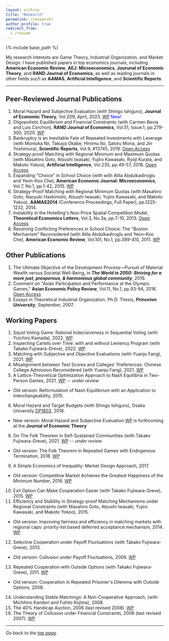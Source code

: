 ```yaml
---
layout: archive
title: "Research"
permalink: /research/
author_profile: true
redirect_from:
  - /resume
---
```


{% include base_path %}

My research interests are Game Theory, Industrial Organization, and Market Design. I have published papers in top economics journals, including **American Economic Review**, **AEJ: Microeconomics**, **Jourunal of Economic Theory**, and **RAND Journal of Economics**, as well as leading journals in other fields such as **AAMAS**, **Artificial Intelligence**, and **Scientific Reports**.

------

## Peer-Reviewed Journal Publications
1. Moral Hazard and Subjective Evaluation (with Shingo Ishiguro), **Journal of Economic Theory**, Vol.209, April, 2023.  [WP](https://papers.ssrn.com/sol3/papers.cfm?abstract_id=3839295)  <span style="color: blue;">New!</span>
2. Oligopolistic Equilibrium and Financial Constraints (with Carmen Bevia and Luis Corchon), **RAND Journal of Economics**, Vol.51, Issue.1, pp.279-300, 2020.  [WP](https://papers.ssrn.com/sol3/papers.cfm?abstract_id=1806055) 
3. Bankruptcy is an Inevitable Fate of Repeated Investments with Leverage (with Momoka Nii, Takuya Okabe, Hiromu Ito, Satoru Moria, and Jin Yoshimura), **Scientific Reports**, Vol.9, #13745, 2019.  [Open Access](https://www.nature.com/articles/s41598-019-50237-6)
4. Strategy-proof Matching with Regional Minimum and Maximum Quotas (with Masahiro Goto,  Atsushi Iwasaki, Yujiro Kawasaki, Ryoji Kurata, and Makoto Yokoo), **Artificial Intelligence**, Vol.235, pp.49-57, 2016.  [Open Access](https://www.sciencedirect.com/science/article/pii/S0004370216300133)
5. Expanding "Choice" in School Choice (with with Atila Abdulkadiroglu and Yeon-Koo Che), **American Economic Journal: Microeconomics**, Vol.7, No.1, pp.1-42, 2015.  [WP](https://papers.ssrn.com/sol3/papers.cfm?abstract_id=1308730)
6. Strategy-Proof Matching with Regional Minimum Quotas (with Masahiro Goto, Naoyuki Hashimoto, Atsushi Iwasaki, Yujiro Kawasaki, and Makoto Yokoo), **AAMAS2014** (Conference Proceedings, Full Paper), pp.1225-1232, 2014.
7. Instability in the Hotelling's Non-Price Spatial Competition Model, **Theoretical Economics Letters**, Vol.3, No.3a, pp.7-10, 2013.  [Open Access](https://www.scirp.org/journal/PaperInformation.aspx?PaperID=33207) 
8. Resolving Conflicting Preferences in School Choice: The "Boston Mechanism" Reconsidered (with Atila Abdulkadiroglu and Yeon-Koo Che), **American Economic Review**, Vol.101, No.1, pp.399-410, 2011.  [WP](https://papers.ssrn.com/sol3/papers.cfm?abstract_id=1465293) 

## Other Publications
1. The Ultimate Objective of the Development Process—Pursuit of Material Wealth versus Societal Well-Being, in ***The World in 2050: Striving for a more just, prosperous, & harmonious global community***, 2016. 
2. Comment on "Asian Participation and Performance at the Olympic Games," **Asian Economic Policy Review**, Vol.11, No.1, pp.93-94, 2016.  [Open Access](https://onlinelibrary.wiley.com/doi/full/10.1111/aepr.12120)
3. Essays in Theoretical Industrial Organization, Ph.D. Thesis, ***Princeton University***, September, 2007.

## Working Papers
1. Squid Voting Game: Rational Indecisiveness in Sequential Voting (with Yuichiro Kamada), 2022.  [WP](https://papers.ssrn.com/sol3/papers.cfm?abstract_id=4238134) 
2. Inspecting Cartels over Time: with and without Leniency Program (with Takako Fujiwara-Greve), 2022.  [WP](https://papers.ssrn.com/sol3/papers.cfm?abstract_id=4063062) 
3. Matching with Subjective and Objective Evaluations (with Yuanju Fang), 2021.  [WP](https://papers.ssrn.com/sol3/papers.cfm?abstract_id=3914551)   
4. Misalignment between Test Scores and Colleges' Preferences: Chinese College Admission Reconsidered (with Yuanju Fang), 2021.  [WP](https://papers.ssrn.com/sol3/papers.cfm?abstract_id=3914742)  
5. A Lattice-Theoretical Optimization Approach to Nash Equilibria in Two-Person Games, 2021.  [WP](https://papers.ssrn.com/sol3/papers.cfm?abstract_id=2620861) -- *under review*
  * Old version: Reformulation of Nash Equilibrium with an Application to Interchangeability, 2015.
6. Moral Hazard and Target Budgets (with Shingo Ishiguro), Osaka University [DP1803](http://www2.econ.osaka-u.ac.jp/library/global/dp/1803.pdf), 2018. 
  * New version: Moral Hazard and Subjective Evaluation [WP](https://papers.ssrn.com/sol3/papers.cfm?abstract_id=3839295) is forthcoming at the **Journal of Economic Theory**
8. On The Folk Theorem in Self-Sustained Communities (with Takako Fujiwara-Greve), 2021.  [WP](https://papers.ssrn.com/sol3/papers.cfm?abstract_id=3879767) -- *under review*
  * Old version: The Folk Theorem in Repeated Games with Endogenous Termination, 2018.  [WP](https://papers.ssrn.com/sol3/papers.cfm?abstract_id=3267427)
9. A Simple Economics of Inequality: Market Design Approach, 2017.
  * Old version: Competitive Market Achieves the Greatest Happiness of the Minimum Number, 2016.  [WP](https://papers.ssrn.com/sol3/papers.cfm?abstract_id=2755893) 
10. Exit Option Can Make Cooperation Easier (with Takako Fujiwara-Greve), 2015.  [WP](https://papers.ssrn.com/sol3/papers.cfm?abstract_id=2558661)
11. Efficiency and Stability in Strategy-proof Matching Mechanisms under Regional Constraints (with Masahiro Goto, Atsushi Iwasaki, Yujiro Kawasaki, and Makoto Yokoo), 2015.
  * Old version: Improving fairness and efficiency in matching markets with regional caps: priority-list based deferred acceptance mechanism, 2014.  [WP](https://mpra.ub.uni-muenchen.de/53409/)
12. Selective Cooperation under Payoff Fluctuations (with Takako Fujiwara-Greve), 2013.
  * Old version: Collusion under Payoff Fluctuations, 2009.  [WP](https://papers.ssrn.com/sol3/papers.cfm?abstract_id=1420822)
13. Repeated Cooperation with Outside Options (with Takako Fujiwara-Greve), 2011.  [WP](https://papers.ssrn.com/sol3/papers.cfm?abstract_id=1092359)
  * Old version: Cooperation in Repeated Prisoner's Dilemma with Outside Options, 2008.
14. Understanding Stable Matchings: A Non-Cooperative Approach, (with Michihiro Kandori and Fuhito Kojima), 2008.
15. The 40% Handicap Auction, 2006 (last revised 2008).  [WP](https://papers.ssrn.com/sol3/papers.cfm?abstract_id=922996)
16. The Theory of Collusion under Financial Constraints, 2006 (last revised 2007).  [WP](https://papers.ssrn.com/sol3/papers.cfm?abstract_id=922902)

------ 

*Go back to the [top page](https://yagena.github.io/).*

